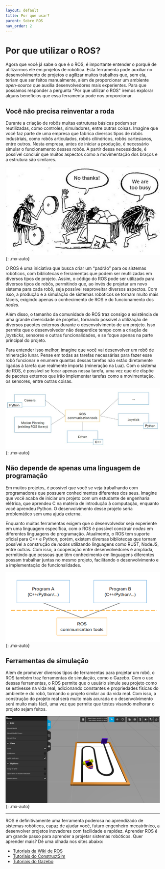 ```yaml
---
layout: default
title: Por que usar?
parent: Sobre ROS
nav_order: 2
---
```


# Por que utilizar o ROS?

Agora que você já sabe o que é o ROS, é importante entender o porquê de utilizarmos ele em projetos de robótica. Esta ferramenta pode auxiliar no desenvolvimento de projetos e agilizar muitos trabalhos que, sem ela, teriam que ser feitos manualmente, além de proporcionar um ambiente *open-source* que auxilia desenvolvedores mais experientes. Para que possamos responder a pergunta "Por que utilizar o ROS" iremos explorar alguns benefícios que essa ferramenta pode nos proporcionar.

## Você não precisa reinventar a roda

Durante a criação de robôs muitas estruturas básicas podem ser reutilizadas, como controles, simuladores, entre outras coisas. Imagine que você faz parte de uma empresa que fabrica diversos tipos de robôs industriais, como robôs articulados, robôs cilíndricos, robôs cartesianos, entre outros. Nesta empresa, antes de iniciar a produção, é necessário simular o funcionamento desses robôs. A partir dessa necessidade, é possível concluir que muitos aspectos como a movimentação dos braços e a estrutura são similares.

![Reinvent the wheel](../assets/img/WhyROS/reinvent_the_wheel.jpg) {: .mx-auto}

O ROS é uma iniciativa que busca criar um “padrão” para os sistemas robóticos, com bibliotecas e ferramentas que podem ser reutilizadas em diversos tipos de projeto. Assim, o código do ROS pode ser utilizado para diversos tipos de robôs, permitindo que, ao invés de projetar um novo sistema para cada robô, seja possível reaproveitar diversos aspectos. Com isso, a produção e a simulação de sistemas robóticos se tornam muito mais fáceis, exigindo apenas o conhecimento de ROS e do funcionamento dos *nodes*.

Além disso, o tamanho da comunidade do ROS traz consigo a existência de uma grande diversidade de projetos, tornando possível a utilização de diversos pacotes externos durante o desenvolvimento de um projeto. Isso permite que o desenvolvedor não desperdice tempo com a criação de *joysticks*, sensores e outras funcionalidades, e se foque apenas na parte principal do projeto.

Para entender isso melhor, imagine que você vai desenvolver um robô de mineração lunar. Pense em todas as tarefas necessárias para fazer esse robô funcionar e enumere quantas dessas tarefas não estão diretamente ligadas à tarefa que realmente importa (mineração na Lua). Com o sistema de ROS, é possível se focar apenas nessa tarefa, uma vez que ele dispõe de pacotes externos que irão implementar tarefas como a movimentação, os sensores, entre outras coisas.

![ROS with libraries](../assets/img/WhyROS/ros_with_libraries.jpg) {: .mx-auto}

## Não depende de apenas uma linguagem de programação

Em muitos projetos, é possível que você se veja trabalhando com programadores que possuem conhecimentos diferentes dos seus. Imagine que você acaba de iniciar um projeto com um estudante de engenharia elétrica, que aprendeu C na matéria de introdução à computação, enquanto você aprendeu Python. O desenvolvimento desse projeto seria problemático sem uma ajuda externa.

Enquanto muitas ferramentas exigem que o desenvolvedor seja experiente em uma linguagem específica, com o ROS é possível construir *nodes* em diferentes linguagens de programação. Atualmente, o ROS tem suporte oficial para C++ e Python, porém, existem diversas bibliotecas que tornam possível a construção de *nodes* utilizando linguagens como RUST, NodeJS, entre outras. Com isso, a cooperação entre desenvolvedores é ampliada, permitindo que pessoas que têm conhecimento em linguagens diferentes possam trabalhar juntas no mesmo projeto, facilitando o desenvolvimento e a implementação de funcionalidades.

![ROS multi-language](/assets/img/WhyROS/ros_language_agnostic.png) {: .mx-auto}

## Ferramentas de simulação

Além de promover diversos tipos de ferramentas para projetar um robô, o ROS também traz ferramentas de simulação, como o Gazebo. Com o uso dessas ferramentas, o ROS permite que o usuário simule seu projeto como se estivesse na vida real, adicionando constantes e propriedades físicas do ambiente e do robô, tornando o projeto similar ao da vida real. Com isso, a construção do projeto real será muito mais acurada e o desenvolvimento será muito mais fácil, uma vez que permite que testes visando melhorar o projeto sejam feitos.

![Gazebo Simulation](../assets/img/WhyROS/gazebo_simulation.png) {: .mx-auto}

___

ROS é definitivamente uma ferramenta poderosa no aprendizado de sistemas robóticos, capaz de ajudar você, futuro engenheiro mecatrônico, a desenvolver projetos inovadores com facilidade e rapidez. Aprender ROS é um grande passo para aprender a projetar sistemas robóticos. Quer aprender mais? Dê uma olhada nos sites abaixo:

* [Tutoriais da Wiki de ROS](http://wiki.ros.org/ROS/Tutorials)
* [Tutoriais do ConstructSim](https://www.theconstructsim.com/category/ros-tutorials)
* [Tutoriais do Gazebo](http://gazebosim.org/tutorials)
